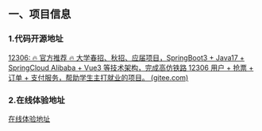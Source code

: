 ## 一、项目信息

### 1.代码开源地址

[12306: 🔥 官方推荐 🔥 大学春招、秋招、应届项目，SpringBoot3 + Java17 + SpringCloud Alibaba + Vue3 等技术架构，完成高仿铁路 12306 用户 + 抢票 + 订单 + 支付服务，帮助学生主打就业的项目。 (gitee.com)](https://gitee.com/nageoffer/12306)

### 2.在线体验地址

[在线体验地址](https://gitee.com/link?target=http%3A%2F%2F12306.magestack.cn%2FticketSearch)

